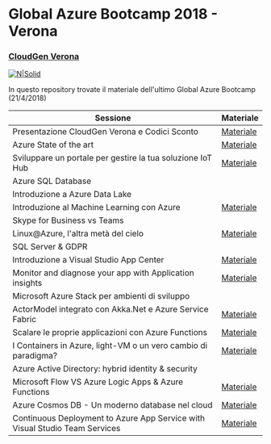 # Global Azure Bootcamp 2018 - Verona
### [CloudGen Verona](http://cloudgen.it)

[![N|Solid](https://global.azurebootcamp.net/wp-content/uploads/2014/11/logo-2018-762x677-2.png)](logo)

In questo repository trovate il materiale dell'ultimo Global Azure Bootcamp (21/4/2018)

| Sessione | Materiale |
| ------ | ------ |
| Presentazione CloudGen Verona e Codici Sconto | [Materiale][LinkPresentazioneIniziale] |
| Azure State of the art | [Materiale][LinkKeynote] |
| Sviluppare un portale per gestire la tua soluzione IoT Hub | [Materiale][LinkIoT] |
| Azure SQL Database |  |
| Introduzione a Azure Data Lake |  |
| Introduzione al Machine Learning con Azure | [Materiale][LinkML] |
| Skype for Business vs Teams |  |
| Linux@Azure, l'altra metà del cielo | [Materiale][LinkLinuxAltraMetaDelCielo] |
| SQL Server & GDPR |  |
| Introduzione a Visual Studio App Center | [Materiale][LinkAppCenter] |
| Monitor and diagnose your app with Application insights | [Materiale][LinkAppInsight] |
| Microsoft Azure Stack per ambienti di sviluppo |  |
| ActorModel integrato con Akka.Net e Azure Service Fabric | [Materiale][LinkFabric] |
| Scalare le proprie applicazioni con Azure Functions | [Materiale][LinkFunctions] |
| I Containers in Azure, light-VM o un vero cambio di paradigma? | [Materiale][LinkContainers] |
| Azure Active Directory: hybrid identity & security |  |
| Microsoft Flow VS Azure Logic Apps & Azure Functions | [Materiale][LinkFlow] |
| Azure Cosmos DB - Un moderno database nel cloud | [Materiale][LinkCosmosDB] |
| Continuous Deployment to Azure App Service with Visual Studio Team Services | [Materiale][LinkVSTS] |

   [LinkKeynote]: <https://github.com/CloudGenVR/GAB2018/tree/master/Keynote>
   [LinkAppCenter]: <https://github.com/CloudGenVR/GAB2018/tree/master/AppCenter>
   [LinkAppInsight]: <https://github.com/CloudGenVR/GAB2018/tree/master/AppInsight>
   [LinkIoT]: <https://github.com/CloudGenVR/GAB2018/tree/master/Azure%20IoTHub>
   [LinkFunctions]: <https://github.com/CloudGenVR/GAB2018/tree/master/AzureFunctions>
   [LinkFabric]: <https://github.com/CloudGenVR/GAB2018/tree/master/AzureServiceFabric_AkkaNet>
   [LinkContainers]: <https://github.com/CloudGenVR/GAB2018/tree/master/Containers>
   [LinkVSTS]: <https://github.com/CloudGenVR/GAB2018/tree/master/Continuous%20Deployment%20to%20Azure%20App%20Service%20with%20Visual%20Studio%20Team%20Services>
   [LinkCosmosDB]: <https://github.com/CloudGenVR/GAB2018/tree/master/CosmosDB>
   [LinkLinuxAltraMetaDelCielo]: <https://github.com/CloudGenVR/GAB2018/tree/master/LinuxAltraMetaDelCielo>
   [LinkML]: <https://github.com/CloudGenVR/GAB2018/tree/master/Machine%20Learning>
   [LinkPresentazioneIniziale]: <https://github.com/CloudGenVR/GAB2018/tree/master/Presentazione_Sconti>
   [LinkFlow]: <https://github.com/CloudGenVR/GAB2018/tree/master/Flow>